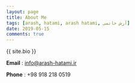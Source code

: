 ```yaml
---
layout: page
title: About Me
tags: [arash, hatami, arash hatami, آرش حاتمی]
date: 2019-05-15
comments: true
---
```


{{ site.bio }}

**Email** : info@arash-hatami.ir

**Phone** : +98 918 218 0519
